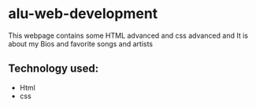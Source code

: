 # alu-web-development
This webpage contains some HTML advanced and css advanced and It is about my Bios and favorite songs and artists
## Technology used: 
- Html
- css

